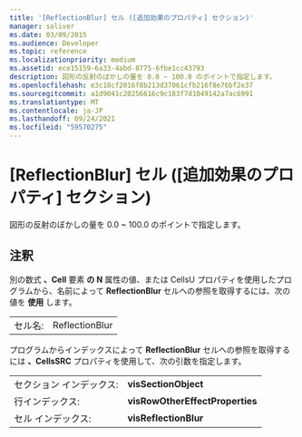 ```yaml
---
title: '[ReflectionBlur] セル ([追加効果のプロパティ] セクション)'
manager: soliver
ms.date: 03/09/2015
ms.audience: Developer
ms.topic: reference
ms.localizationpriority: medium
ms.assetid: ece15159-6a33-4abd-8775-6fbe1cc43793
description: 図形の反射のぼかしの量を 0.0 ~ 100.0 のポイントで指定します。
ms.openlocfilehash: e3c18cf2016f8b213d37061cfb216f8e76bf2e37
ms.sourcegitcommit: a1d9041c20256616c9c183f7d1049142a7ac6991
ms.translationtype: MT
ms.contentlocale: ja-JP
ms.lasthandoff: 09/24/2021
ms.locfileid: "59570275"
---
```

# <a name="reflectionblur-cell-additional-effect-properties-section"></a>[ReflectionBlur] セル ([追加効果のプロパティ] セクション)

図形の反射のぼかしの量を 0.0 ~ 100.0 のポイントで指定します。
  
## <a name="remarks"></a>注釈

別の数式 **、Cell** 要素 **の N** 属性の値、または CellsU プロパティを使用したプログラムから、名前によって **ReflectionBlur** セルへの参照を取得するには、次の値を **使用** します。 
  
|||
|:-----|:-----|
| セル名:  <br/> | ReflectionBlur  <br/> |
   
プログラムからインデックスによって **ReflectionBlur** セルへの参照を取得するには **、CellsSRC** プロパティを使用して、次の引数を指定します。 
  
|||
|:-----|:-----|
| セクション インデックス:  <br/> |**visSectionObject** <br/> |
| 行インデックス:  <br/> |**visRowOtherEffectProperties** <br/> |
| セル インデックス:  <br/> |**visReflectionBlur** <br/> |
   


